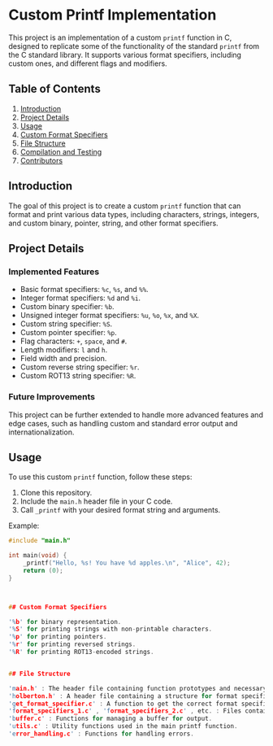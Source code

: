 # Custom Printf Implementation

This project is an implementation of a custom `printf` function in C, designed to replicate some of the functionality of the standard `printf` from the C standard library. It supports various format specifiers, including custom ones, and different flags and modifiers.

## Table of Contents

1. [Introduction](#introduction)
2. [Project Details](#project-details)
3. [Usage](#usage)
4. [Custom Format Specifiers](#custom-format-specifiers)
5. [File Structure](#file-structure)
6. [Compilation and Testing](#compilation-and-testing)
7. [Contributors](#contributors)

## Introduction

The goal of this project is to create a custom `printf` function that can format and print various data types, including characters, strings, integers, and custom binary, pointer, string, and other format specifiers.

## Project Details

### Implemented Features

- Basic format specifiers: `%c`, `%s`, and `%%`.
- Integer format specifiers: `%d` and `%i`.
- Custom binary specifier: `%b`.
- Unsigned integer format specifiers: `%u`, `%o`, `%x`, and `%X`.
- Custom string specifier: `%S`.
- Custom pointer specifier: `%p`.
- Flag characters: `+`, `space`, and `#`.
- Length modifiers: `l` and `h`.
- Field width and precision.
- Custom reverse string specifier: `%r`.
- Custom ROT13 string specifier: `%R`.

### Future Improvements

This project can be further extended to handle more advanced features and edge cases, such as handling custom and standard error output and internationalization.

## Usage

To use this custom `printf` function, follow these steps:

1. Clone this repository.
2. Include the `main.h` header file in your C code.
3. Call `_printf` with your desired format string and arguments.

Example:

```c
#include "main.h"

int main(void) {
    _printf("Hello, %s! You have %d apples.\n", "Alice", 42);
    return (0);
}



## Custom Format Specifiers

'%b' for binary representation.
'%S' for printing strings with non-printable characters.
'%p' for printing pointers.
'%r' for printing reversed strings.
'%R' for printing ROT13-encoded strings.


## File Structure

'main.h' : The header file containing function prototypes and necessary includes.
'holberton.h' : A header file containing a structure for format specifiers and function prototypes.
'get_format_specifier.c' : A function to get the correct format specifier function.
'format_specifiers_1.c' , 'format_specifiers_2.c' , etc. : Files containing functions for various format specifiers.
'buffer.c' : Functions for managing a buffer for output.
'utils.c' : Utility functions used in the main printf function.
'error_handling.c' : Functions for handling errors.





